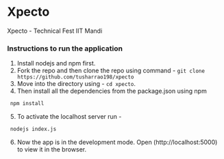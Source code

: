 # Xpecto

Xpecto - Technical Fest IIT Mandi

### Instructions to run the application

1. Install nodejs and npm first.
2. Fork the repo and then clone the repo using command - `git clone https://github.com/tusharrao198/xpecto`
3. Move into the directory using - `cd xpecto`.
4. Then install all the dependencies from the package.json using npm

```bash
 npm install
```

5. To activate the localhost server run -

```bash
 nodejs index.js
```

6. Now the app is in the development mode. Open (http://localhost:5000) to view it in the browser.
